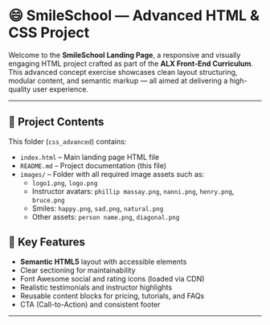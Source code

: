 # 😄 SmileSchool — Advanced HTML & CSS Project

Welcome to the **SmileSchool Landing Page**, a responsive and visually engaging HTML project crafted as part of the **ALX Front-End Curriculum**. This advanced concept exercise showcases clean layout structuring, modular content, and semantic markup — all aimed at delivering a high-quality user experience.

---

## 📁 Project Contents

This folder (`css_advanced`) contains:

- `index.html` – Main landing page HTML file
- `README.md` – Project documentation (this file)
- `images/` – Folder with all required image assets such as:
  - `logo1.png`, `logo.png`
  - Instructor avatars: `phillip massay.png`, `nanni.png`, `henry.png`, `bruce.png`
  - Smiles: `happy.png`, `sad.png`, `natural.png`
  - Other assets: `person name.png`, `diagonal.png`

## 🌟 Key Features

- **Semantic HTML5** layout with accessible elements
- Clear sectioning for maintainability
- Font Awesome social and rating icons (loaded via CDN)
- Realistic testimonials and instructor highlights
- Reusable content blocks for pricing, tutorials, and FAQs
- CTA (Call-to-Action) and consistent footer

---

